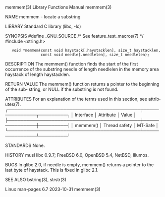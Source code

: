 memmem(3)                  Library Functions Manual                  memmem(3)

NAME
       memmem - locate a substring

LIBRARY
       Standard C library (libc, -lc)

SYNOPSIS
       #define _GNU_SOURCE         /* See feature_test_macros(7) */
       #include <string.h>

       void *memmem(const void haystack[.haystacklen], size_t haystacklen,
                    const void needle[.needlelen], size_t needlelen);

DESCRIPTION
       The  memmem()  function  finds the start of the first occurrence of the
       substring needle of length needlelen in the  memory  area  haystack  of
       length haystacklen.

RETURN VALUE
       The  memmem()  function  returns a pointer to the beginning of the sub‐
       string, or NULL if the substring is not found.

ATTRIBUTES
       For an explanation of the terms  used  in  this  section,  see  attrib‐
       utes(7).
       ┌───────────────────────────────────────────┬───────────────┬─────────┐
       │ Interface                                 │ Attribute     │ Value   │
       ├───────────────────────────────────────────┼───────────────┼─────────┤
       │ memmem()                                  │ Thread safety │ MT-Safe │
       └───────────────────────────────────────────┴───────────────┴─────────┘

STANDARDS
       None.

HISTORY
       musl libc 0.9.7; FreeBSD 6.0, OpenBSD 5.4, NetBSD, Illumos.

BUGS
       In  glibc  2.0,  if  needle is empty, memmem() returns a pointer to the
       last byte of haystack.  This is fixed in glibc 2.1.

SEE ALSO
       bstring(3), strstr(3)

Linux man-pages 6.7               2023-10-31                         memmem(3)
